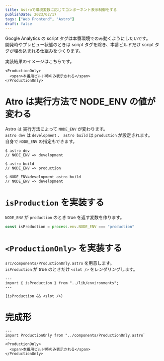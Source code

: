 ```yaml
---
title: Astroで環境変数に応じてコンポーネント表示制御をする
publishDate: 2023/02/17
tags: ["Web Frontend", "Astro"]
draft: false
---
```


Google Analytics の script タグは本番環境でのみ動くようにしたいです。  
開発時やプレビュー状態のときは script タグを除き、本番ビルドだけ script タグが埋め込まれる仕組みをつくります。

実装結果のイメージはこちらです。

```astro
<ProductionOnly>
  <span>本番用ビルド時のみ表示される</span>
</ProductionOnly>
```

# Atro は実行方法で NODE_ENV の値が変わる

Astro は 実行方法によって `NODE_ENV` が変わります。  
`astro dev` は `development` 、 `astro build` は `production` が設定されます。  
自身で `NODE_ENV` の指定もできます。

```
$ astro dev
// NODE_ENV => development

$ astro build
// NODE_ENV => production

$ NODE_ENV=development astro build
// NODE_ENV => development
```

# `isProduction` を実装する

`NODE_ENV` が `production` のとき true を返す変数を作ります。

```ts:src/lib/environments.ts
const isProduction = process.env.NODE_ENV === "production"
```

# `<ProductionOnly>` を実装する

`src/components/ProductionOnly.astro` を用意します。  
`isProduction` が true のときだけ `<slot />` をレンダリングします。

```astro:src/components/ProductionOnly.astro
---
import { isProduction } from "../lib/environments";
---

{isProduction && <slot />}
```

# 完成形

```astro:src/pages/index.astro
---
import ProductionOnly from "../components/ProductionOnly.astro`
---
<ProductionOnly>
  <span>本番用ビルド時のみ表示される</span>
</ProductionOnly>
```
